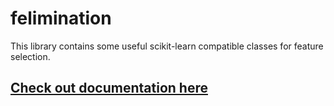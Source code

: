 # felimination

This library contains some useful scikit-learn compatible classes for feature selection.

## [Check out documentation here](https://claudiosalvatorearcidiacono.github.io/felimination/)
